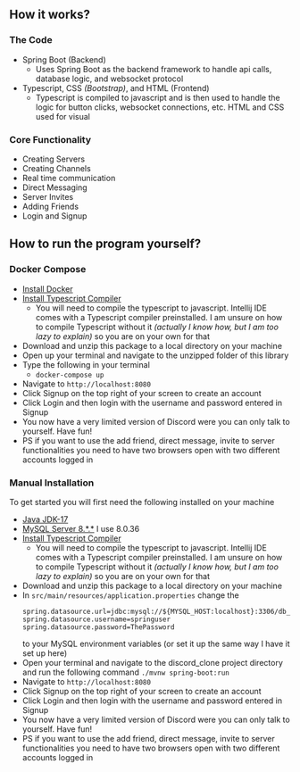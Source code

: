 ## How it works?

### The Code

- Spring Boot (Backend)
    - Uses Spring Boot as the backend framework to handle api calls, database logic, and websocket protocol
- Typescript, CSS _(Bootstrap)_, and HTML (Frontend)
    - Typescript is compiled to javascript and is then used to handle the logic for button clicks, websocket
      connections, etc. HTML and CSS used for visual

### Core Functionality

- Creating Servers
- Creating Channels
- Real time communication
- Direct Messaging
- Server Invites
- Adding Friends
- Login and Signup

## How to run the program yourself?

### Docker Compose

- [Install Docker](https://docs.docker.com/get-docker/)
- [Install Typescript Compiler](https://www.typescriptlang.org/download)
    - You will need to compile the typescript to javascript. Intellij IDE comes with a Typescript compiler preinstalled.
      I am unsure on how to compile Typescript without it *(actually I know how, but I am too lazy to explain)* so you
      are on your own for that
- Download and unzip this package to a local directory on your machine
- Open up your terminal and navigate to the unzipped folder of this library
- Type the following in your terminal
    - `docker-compose up`
- Navigate to `http://localhost:8080`
- Click Signup on the top right of your screen to create an account
- Click Login and then login with the username and password entered in Signup
- You now have a very limited version of Discord were you can only talk to yourself. Have fun!
- PS if you want to use the add friend, direct message, invite to server functionalities you need to have two browsers
  open with two different accounts logged in

### Manual Installation

To get started you will first need the following installed on your machine

- [Java JDK-17](https://www.oracle.com/java/technologies/downloads/#java17)
- [MySQL Server 8.*.\*](https://dev.mysql.com/downloads/mysql/) I use 8.0.36
- [Install Typescript Compiler](https://www.typescriptlang.org/download)
    - You will need to compile the typescript to javascript. Intellij IDE comes with a Typescript compiler preinstalled.
      I am unsure on how to compile Typescript without it *(actually I know how, but I am too lazy to explain)* so you
      are on your own for that
- Download and unzip this package to a local directory on your machine
- In `src/main/resources/application.properties` change the
  ```
  spring.datasource.url=jdbc:mysql://${MYSQL_HOST:localhost}:3306/db_example
  spring.datasource.username=springuser
  spring.datasource.password=ThePassword
  ```
  to your MySQL environment variables (or set it up the same way I have it set up here)
- Open your terminal and navigate to the discord_clone project directory and run the following
  command `./mvnw spring-boot:run`
- Navigate to `http://localhost:8080`
- Click Signup on the top right of your screen to create an account
- Click Login and then login with the username and password entered in Signup
- You now have a very limited version of Discord were you can only talk to yourself. Have fun!
- PS if you want to use the add friend, direct message, invite to server functionalities you need to have two browsers
  open with two different accounts logged in
